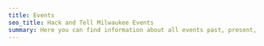 ```yaml
---
title: Events
seo_title: Hack and Tell Milwaukee Events
summary: Here you can find information about all events past, present, and future! Sounds like someone hacked together a time machine but forgot to tell about it...
---
```


